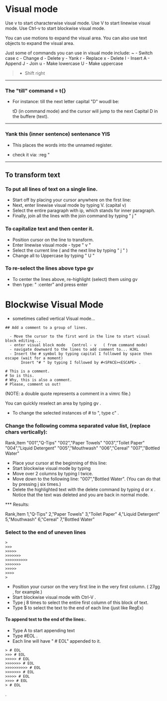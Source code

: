 # Visual mode

Use v to start characterwise visual mode.
Use V to start linewise visual mode.
Use Ctrl-v to start blockwise visual mode.

You can use motions to expand the visual area.
You can also use text objects to expand the visual area.

Just some of commands you can use in visual mode include:
~ - Switch case
c - Change
d - Delete
y - Yank
r - Replace
x - Delete
I - Insert
A - Append
J - Join
u - Make lowercase
U - Make uppercase
> - Shift right

---

### The "till" command = t{} 
   - For instance: till the next letter capital "D" woudl be:

        tD (in command mode) and the cursor will jump to the next Capital D in the buffere (text).
---
### Yank this (inner sentence) sentenance YIS
   - This places the words into the unnamed register.
   * check it via:    :reg "


---
## To transform text

### To put all lines of text on a single line. 

   * Start off by placing your cursor anywhere on the first line:
   * Next, enter linewise visual mode by typing V. (capital v)
   * Select the entire paragraph with ip, which stands for inner paragraph. 
   * Finally, join all the lines with the join command by typing " j " 

### To capitalize text and then center it. 

   - Position cursor on the line to transform.
   - Enter linewise visual mode - type  " v "
   - Select the current line ( and the next line by typing " j " )
   - Change all to Uppercase by typing " U "  

### To re-select the lines above type   gv 

   - To center the lines above, re-highlight (select) them using gv
   - then type:    " :center" and press enter 

# Blockwise Visual Mode
 - sometimes called vertical Visual mode...
```
## Add a comment to a group of lines.

  - Move the cursor to the first word in the line to start visual block editing...
  - enter visual block mode   Control - v   ( from command mode)
  - navigate downward to the lines to add comment to... HJKL
  - Insert the # symbol by typing capital I followed by space then escape (wait for a moment)
       Insert "# " by typing I followed by #<SPACE><ESCAPE> .

# This is a comment.
# So is this.
# Why, this is also a comment.
# Please, comment us out!
```
(NOTE: a double quote represents a comment in a vimrc file.)

You can quickly reselect an area by typing gv . 
   - To change the selected instances of # to ",
         type c"<ESCAPE> .

### Change the following comma separated value list, (replace chars vertically):

Rank,Item
"001","Q-Tips"
"002","Paper Towels"
"003","Toilet Paper"
"004","Liquid Detergent"
"005","Mouthwash"
"006","Cereal"
"007","Bottled Water"

   - Place your cursor at the beginning of this line:
   - Start blockwise visual mode by typing
   - Move over 2 columns by typing l twice.
   - Move down to the following line: "007","Bottled Water". 
         (You can do that by pressing j six times.)
   - Delete the highlighted text with the delete command by typing d or x . 
         Notice that the text was deleted and you are back in normal mode.

*** Results:

Rank,Item
1,"Q-Tips"
2,"Paper Towels"
3,"Toilet Paper"
4,"Liquid Detergent"
5,"Mouthwash"
6,"Cereal"
7,"Bottled Water"


### Select to the end of uneven lines

```
>
>>>
>>>>>
>>>>>>>
>>>>>>>>>>
>>>>>>>
>>>>>
>>>>
>
```

   - Position your cursor on the very first line in the very first column. ( 27gg , for example.)
   - Start blockwise visual mode with Ctrl-V . 
   - Type j 8 times to select the entire first column of this block of text. 
   - Type $ to select the text to the end of each line (just like RegEx)

#### To append text to the end of the lines:.
   -  Type A to start appending text 
   -  Type <SPACE>#<SPACE>EOL<ESCAPE> .
   -  Each line will have " # EOL" appended to it.   
```
> # EOL
>>> # EOL
>>>>> # EOL
>>>>>>> # EOL
>>>>>>>>>> # EOL
>>>>>>> # EOL
>>>>> # EOL
>>>> # EOL
> # EOL
```

.



